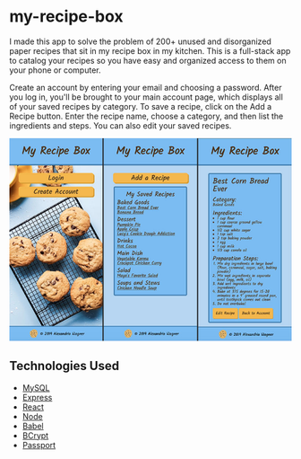# my-recipe-box

I made this app to solve the problem of 200+ unused and disorganized paper recipes that sit in my recipe box in my kitchen. This is a full-stack app to catalog your recipes so you have easy and organized access to them on your phone or computer.

Create an account by entering your email and choosing a password. After you log in, you'll be brought to your main account page, which displays all of your saved recipes by category. To save a recipe, click on the Add a Recipe button. Enter the recipe name, choose a category, and then list the ingredients and steps. You can also edit your saved recipes.

![screenshot of app](public/images/my-recipe-box-views.jpg)

## Technologies Used
- [MySQL](https://www.npmjs.com/package/mysql)
- [Express](https://www.npmjs.com/package/express)
- [React](https://www.npmjs.com/package/react)
- [Node](https://nodejs.org/en/)
- [Babel](https://www.npmjs.com/package/@babel/core)
- [BCrypt](https://www.npmjs.com/package/bcrypt)
- [Passport](http://www.passportjs.org/)